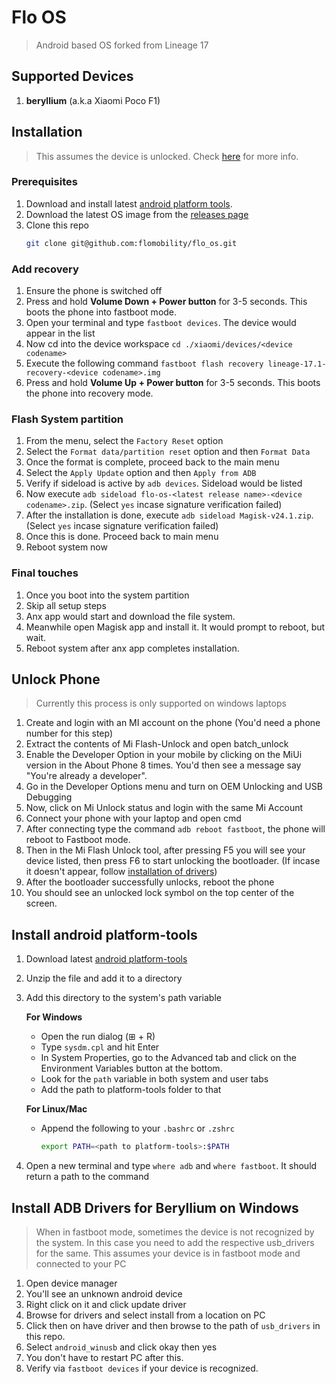 # Flo OS
> Android based OS forked from Lineage 17
## Supported Devices
1. **beryllium** (a.k.a Xiaomi Poco F1)

## Installation
> This assumes the device is unlocked. Check [here](#unlock-phone) for more info.
### Prerequisites
1. Download and install latest [android platform tools](#install-android-platform-tools). 
2. Download the latest OS image from the [releases page](https://github.com/flomobility/flo_os/releases/latest)
3. Clone this repo
   ```bash
   git clone git@github.com:flomobility/flo_os.git
   ```

### Add recovery
1. Ensure the phone is switched off
2. Press and hold **Volume Down + Power button** for 3-5 seconds. This boots the phone into fastboot mode.
3. Open your terminal and type `fastboot devices`. The device would appear in the list
4. Now cd into the device workspace `cd ./xiaomi/devices/<device codename>`
5. Execute the following command `fastboot flash recovery lineage-17.1-recovery-<device codename>.img`
6. Press and hold **Volume Up + Power button** for 3-5 seconds. This boots the phone into recovery mode.

### Flash System partition
1. From the menu, select the `Factory Reset` option
2. Select the `Format data/partition reset` option and then `Format Data`
3. Once the format is complete, proceed back to the main menu
4. Select the `Apply Update` option and then `Apply from ADB`
5. Verify if sideload is active by `adb devices`. Sideload would be listed
6. Now execute `adb sideload flo-os-<latest release name>-<device codename>.zip`. (Select `yes` incase signature verification failed)
7. After the installation is done, execute `adb sideload Magisk-v24.1.zip`. (Select `yes` incase signature verification failed)
8. Once this is done. Proceed back to main menu
9. Reboot system now

### Final touches
1. Once you boot into the system partition
2. Skip all setup steps
3. Anx app would start and download the file system.
4. Meanwhile open Magisk app and install it. It would prompt to reboot, but wait.
5. Reboot system after anx app completes installation.
  
## Unlock Phone
> Currently this process is only supported on windows laptops
1. Create and login with an MI account on the phone (You'd need a phone number for this step)
2. Extract the contents of Mi Flash-Unlock and open batch_unlock
3. Enable the Developer Option in your mobile by clicking on the MiUi version in the About Phone 8 times.
   You'd then see a message say "You're already a developer".
4. Go in the Developer Options menu and turn on OEM Unlocking and USB Debugging
5. Now, click on Mi Unlock status and login with the same Mi Account
6. Connect your phone with your laptop and open cmd
7. After connecting type the command `adb reboot fastboot`, the phone will reboot to Fastboot mode.
8. Then in the Mi Flash Unlock tool, after pressing F5 you will see your device listed, then press F6 to start unlocking the bootloader.
   (If incase it doesn't appear, follow [installation of drivers](#install-adb-drivers-for-beryllium-on-windows))
9. After the bootloader successfully unlocks, reboot the phone
10. You should see an unlocked lock symbol on the top center of the screen.

## Install android platform-tools
1. Download latest [android platform-tools](https://developer.android.com/studio/releases/platform-tools#downloads)
2. Unzip the file and add it to a directory
3. Add this directory to the system's path variable
  
   **For Windows**
   - Open the run dialog (⊞ + R)
   - Type `sysdm.cpl` and hit Enter
   - In System Properties, go to the Advanced tab and click on the Environment Variables button at the bottom.
   - Look for the `path` variable in both system and user tabs
   - Add the path to platform-tools folder to that
   
   **For Linux/Mac**
   - Append the following to your `.bashrc` or `.zshrc`
     ```bash
     export PATH=<path to platform-tools>:$PATH
     ```
4. Open a new terminal and type `where adb` and `where fastboot`. It should return a path to the command

## Install ADB Drivers for Beryllium on Windows
> When in fastboot mode, sometimes the device is not recognized by the system.
> In this case you need to add the respective usb_drivers for the same.
> This assumes your device is in fastboot mode and connected to your PC
1. Open device manager
2. You'll see an unknown android device
3. Right click on it and click update driver
4. Browse for drivers and select install from a location on PC
5. Click then on have driver and then browse to the path of `usb_drivers` in this repo.
6. Select `android_winusb` and click okay then yes
7. You don't have to restart PC after this.
8. Verify via `fastboot devices` if your device is recognized.
